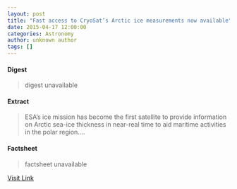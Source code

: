 ```yaml
---
layout: post
title: "Fast access to CryoSat’s Arctic ice measurements now available"
date: 2015-04-17 12:00:00
categories: Astronomy
author: unknown author
tags: []
---
```



#### Digest
>digest unavailable

#### Extract
>ESA’s ice mission has become the first satellite to provide information on Arctic sea-ice thickness in near-real time to aid maritime activities in the polar region....

#### Factsheet
>factsheet unavailable

[Visit Link](http://www.esa.int/Our_Activities/Observing_the_Earth/CryoSat/Fast_access_to_CryoSat_s_Arctic_ice_measurements_now_available)


